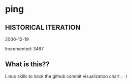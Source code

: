 # ping

## HISTORICAL ITERATION
2006-12-19

Incremented: 3487

## What is this?? 
Linux skills to hack the github commit visualization chart `;-)`
